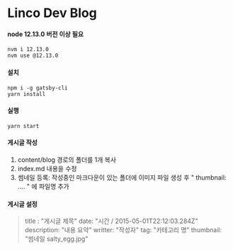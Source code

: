 
# Linco Dev Blog

#### node 12.13.0 버전 이상 필요

```
nvm i 12.13.0
nvm use @12.13.0
```

#### 설치

```
npm i -g gatsby-cli
yarn install
```

####  실행

```
yarn start
```

#### 게시글 작성

<ol>
  <li>content/blog 경로의 폴더를 1개 복사</li>
  <li>index.md 내용을 수정</li>
  <li>썸네일 등록: 작성중인 마크다운이 있는 폴더에 이미지 파일 생성 후 " thumbnail: .... " 에 파일명 추가</li>
</ol>

#### 게시글 설정
> title : "게시글 제목"
> date: "시간 / 2015-05-01T22:12:03.284Z"
> description: "내용 요약"
> writter: "작성자"
> tag: "카테고리 명"
> thumbnail: "썸네일 salty_egg.jpg"

